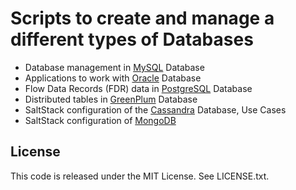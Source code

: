 # Scripts to create and manage a different types of Databases

* Database management in [MySQL](mysql/README.md) Database
* Applications to work with [Oracle](oracle/README.md) Database
* Flow Data Records (FDR) data in [PostgreSQL](postgres/README.md) Database
* Distributed tables in [GreenPlum](greenplum/README.md) Database
* SaltStack configuration of the [Cassandra](cassandra/README.md) Database, Use Cases 
* SaltStack configuration of [MongoDB](mongoDB/README.md)

## License

This code is released under the MIT License. See LICENSE.txt.
